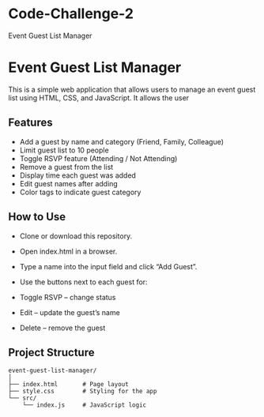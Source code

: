 # Code-Challenge-2
Event Guest List Manager

#  Event Guest List Manager

This is a simple web application that allows users to manage an event guest list using HTML, CSS, and JavaScript. It allows the user

##  Features

- Add a guest by name and category (Friend, Family, Colleague)
- Limit guest list to 10 people
- Toggle RSVP feature (Attending / Not Attending)
- Remove a guest from the list
- Display time each guest was added
- Edit guest names after adding
- Color tags to indicate guest category

## How to Use
- Clone or download this repository.

- Open index.html in a browser.

- Type a name into the input field and click “Add Guest”.

- Use the buttons next to each guest for:

- Toggle RSVP – change status

- Edit – update the guest’s name

- Delete – remove the guest



## Project Structure
```
event-guest-list-manager/
│
├── index.html       # Page layout
├── style.css        # Styling for the app
└── src/
    └── index.js     # JavaScript logic 
```